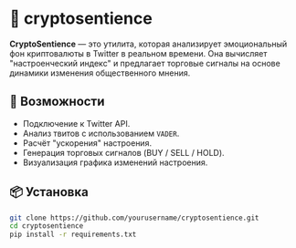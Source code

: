 # 🧠 cryptosentience

**CryptoSentience** — это утилита, которая анализирует эмоциональный фон криптовалюты в Twitter в реальном времени. Она вычисляет "настроенческий индекс" и предлагает торговые сигналы на основе динамики изменения общественного мнения.

## 🚀 Возможности

- Подключение к Twitter API.
- Анализ твитов с использованием `VADER`.
- Расчёт "ускорения" настроения.
- Генерация торговых сигналов (BUY / SELL / HOLD).
- Визуализация графика изменений настроения.

## 📦 Установка

```bash
git clone https://github.com/yourusername/cryptosentience.git
cd cryptosentience
pip install -r requirements.txt
